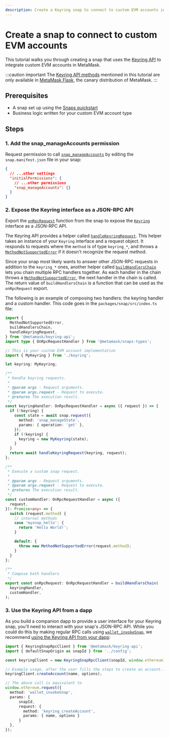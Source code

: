 ```yaml
---
description: Create a Keyring snap to connect to custom EVM accounts in MetaMask.
---
```


# Create a snap to connect to custom EVM accounts

This tutorial walks you through creating a snap that uses the [Keyring API](../concepts/keyring-api.md)
to integrate custom EVM accounts in MetaMask.

:::caution important
The [Keyring API methods](../reference/keyring-api/index.md) mentioned in this tutorial are only
available in [MetaMask Flask](../get-started/install-flask.md), the canary distribution of MetaMask.
:::

## Prerequisites

- A snap set up using the [Snaps quickstart](../get-started/quickstart.md)
- Business logic written for your custom EVM account type

## Steps

### 1. Add the snap_manageAccounts permission

Request permission to call [`snap_manageAccounts`](../reference/rpc-api.md#snap_manageaccounts) by
editing the `snap.manifest.json` file in your snap:

```json title="snap.manifest.json"
{
  // ...other settings
  "initialPermissions": {
    // ...other permissions
    "snap_manageAccounts": {}
  }
}
```

### 2. Expose the Keyring interface as a JSON-RPC API

Export the [`onRpcRequest`](../reference/exports.md#onrpcrequest) function from the snap to expose
the [`Keyring`](../reference/keyring-api/03-Type%20Aliases/02-type-alias.Keyring.md)
interface as a JSON-RPC API.

The Keyring API provides a helper called
[`handleKeyringRequest`](../reference/keyring-api/05-Functions/03-function.handleKeyringRequest.md).
This helper takes an instance of your `Keyring` interface and a request object.
It responds to requests where the `method` is of type `keyring_*`, and throws a
[`MethodNotSupportedError`](../reference/keyring-api/02-Classes/05-class.MethodNotSupportedError.md)
if it doesn't recognize the request method.

Since your snap most likely wants to answer other JSON-RPC requests in addition to the `keyring_*` ones,
another helper called [`buildHandlersChain`](../reference/keyring-api/05-Functions/02-function.buildHandlersChain.md)
lets you chain multiple RPC handlers together.
As each handler in the chain throws a
[`MethodNotSupportedError`](../reference/keyring-api/02-Classes/05-class.MethodNotSupportedError.md),
the next handler in the chain is called.
The return value of `buildHandlersChain` is a function that can be used as the `onRpcRequest` export.

The following is an example of composing two handlers: the keyring handler and a custom handler.
This code goes in the `packages/snap/src/index.ts` file:

```typescript title="index.ts"
import {
  MethodNotSupportedError,
  buildHandlersChain,
  handleKeyringRequest,
} from '@metamask/keyring-api';
import type { OnRpcRequestHandler } from '@metamask/snaps-types';

// This is your custom EVM account implementation
import { MyKeyring } from './keyring';

let keyring: MyKeyring;

/**
 * Handle keyring requests.
 *
 * @param args - Request arguments.
 * @param args.request - Request to execute.
 * @returns The execution result.
 */
const keyringHandler: OnRpcRequestHandler = async ({ request }) => {
  if (!keyring) {
    const state = await snap.request({
      method: 'snap_manageState',
      params: { operation: 'get' },
    });
    if (!keyring) {
      keyring = new MyKeyring(state);
    }
  }
  return await handleKeyringRequest(keyring, request);
};

/**
 * Execute a custom snap request.
 *
 * @param args - Request arguments.
 * @param args.request - Request to execute.
 * @returns The execution result.
 */
const customHandler: OnRpcRequestHandler = async ({
  request,
}): Promise<any> => {
  switch (request.method) {
    // internal methods
    case 'mysnap_hello': {
      return 'Hello World!';
    }

    default: {
      throw new MethodNotSupportedError(request.method);
    }
  }
};

/**
 * Compose both handlers
 */
export const onRpcRequest: OnRpcRequestHandler = buildHandlersChain(
  keyringHandler,
  customHandler,
);
```

### 3. Use the Keyring API from a dapp

As you build a companion dapp to provide a user interface for your Keyring snap, you'll need to
interact with your snap's JSON-RPC API.
While you could do this by making regular RPC calls using
[`wallet_invokeSnap`](../reference/rpc-api.md#wallet_invokesnap), we recommend
[using the Keyring API from your dapp](../how-to/use-keyring-api.md):

```typescript
import { KeyringSnapRpcClient } from '@metamask/keyring-api';
import { defaultSnapOrigin as snapId } from '../config';

const keyringClient = new KeyringSnapRpcClient(snapId, window.ethereum);

// Example usage, after the user fills the steps to create an account...
keyringClient.createAccount(name, options);

// The above call is equivalent to
window.ethereum.request({
  method: 'wallet_invokeSnap',
  params: {
      snapId,
      request: {
        method: 'keyring_createAccount',
        params: { name, options }
      }
  },
});
```
